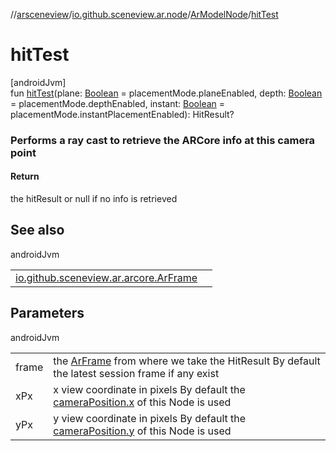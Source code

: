 //[arsceneview](../../../index.md)/[io.github.sceneview.ar.node](../index.md)/[ArModelNode](index.md)/[hitTest](hit-test.md)

# hitTest

[androidJvm]\
fun [hitTest](hit-test.md)(plane: [Boolean](https://kotlinlang.org/api/latest/jvm/stdlib/kotlin/-boolean/index.html) = placementMode.planeEnabled, depth: [Boolean](https://kotlinlang.org/api/latest/jvm/stdlib/kotlin/-boolean/index.html) = placementMode.depthEnabled, instant: [Boolean](https://kotlinlang.org/api/latest/jvm/stdlib/kotlin/-boolean/index.html) = placementMode.instantPlacementEnabled): HitResult?

###  Performs a ray cast to retrieve the ARCore info at this camera point

#### Return

the hitResult or null if no info is retrieved

## See also

androidJvm

| | |
|---|---|
| [io.github.sceneview.ar.arcore.ArFrame](../../io.github.sceneview.ar.arcore/-ar-frame/hit-test.md) |  |

## Parameters

androidJvm

| | |
|---|---|
| frame | the [ArFrame](../../io.github.sceneview.ar.arcore/-ar-frame/index.md) from where we take the HitResult By default the latest session frame if any exist |
| xPx | x view coordinate in pixels By default the [cameraPosition.x](hit-position.md) of this Node is used |
| yPx | y view coordinate in pixels By default the [cameraPosition.y](hit-position.md) of this Node is used |
